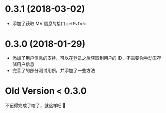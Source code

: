 # 0.3.1 (2018-03-02)

- 添加了获取 MV 信息的接口 `getMvInfo`

# 0.3.0 (2018-01-29)

- 添加了用户信息的支持，可以在登录之后获取到用户的 ID，不需要你手动去存储用户信息
- 完善了的部分测试用例，并添加了一些方法

# Old Version < 0.3.0

不记得完成了啥了，就这样吧 🤥
